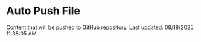 # Auto Push File

Content that will be pushed to GitHub repository.
Last updated: 08/18/2025, 11:38:05 AM